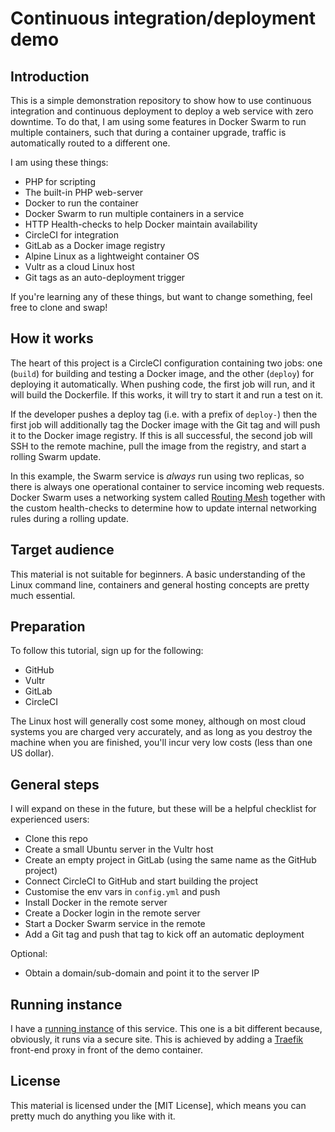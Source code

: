 Continuous integration/deployment demo
===

Introduction
---

This is a simple demonstration repository to show how to use continuous integration and
continuous deployment to deploy a web service with zero downtime. To do that, I am using
some features in Docker Swarm to run multiple containers, such that during a container
upgrade, traffic is automatically routed to a different one.

I am using these things:

* PHP for scripting
* The built-in PHP web-server
* Docker to run the container
* Docker Swarm to run multiple containers in a service
* HTTP Health-checks to help Docker maintain availability
* CircleCI for integration
* GitLab as a Docker image registry
* Alpine Linux as a lightweight container OS
* Vultr as a cloud Linux host
* Git tags as an auto-deployment trigger

If you're learning any of these things, but want to change something, feel free to clone
and swap!

How it works
---

The heart of this project is a CircleCI configuration containing two jobs: one (`build`)
for building and testing a Docker image, and the other (`deploy`) for deploying it
automatically. When pushing code, the first job will run, and it will build the
Dockerfile. If this works, it will try to start it and run a test on it.

If the developer pushes a deploy tag (i.e. with a prefix of `deploy-`) then the first
job will additionally tag the Docker image with the Git tag and will push it to
the Docker image registry. If this is all successful, the second job will SSH to the
remote machine, pull the image from the registry, and start a rolling Swarm update.

In this example, the Swarm service is _always_ run using two replicas, so there
is always one operational container to service incoming web requests. Docker Swarm
uses a networking system called [Routing Mesh](https://docs.docker.com/engine/swarm/ingress/#using-the-routing-mesh)
together with the custom health-checks to determine how to update internal networking
rules during a rolling update.

Target audience
---

This material is not suitable for beginners. A basic understanding of the Linux
command line, containers and general hosting concepts are pretty much essential.

Preparation
---

To follow this tutorial, sign up for the following:

* GitHub
* Vultr
* GitLab
* CircleCI

The Linux host will generally cost some money, although on most cloud systems you
are charged very accurately, and as long as you destroy the machine when you are
finished, you'll incur very low costs (less than one US dollar).

General steps
---

I will expand on these in the future, but these will be a helpful checklist for
experienced users:

* Clone this repo
* Create a small Ubuntu server in the Vultr host
* Create an empty project in GitLab (using the same name as the GitHub project)
* Connect CircleCI to GitHub and start building the project
* Customise the env vars in `config.yml` and push
* Install Docker in the remote server
* Create a Docker login in the remote server
* Start a Docker Swarm service in the remote
* Add a Git tag and push that tag to kick off an automatic deployment

Optional:

* Obtain a domain/sub-domain and point it to the server IP

Running instance
---

I have a [running instance](https://cd-demo.jondh.me.uk/) of this service. This one
is a bit different because, obviously, it runs via a secure site. This is achieved
by adding a [Traefik](https://traefik.io/) front-end proxy in front of the demo
container.

License
---

This material is licensed under the [MIT License], which means you can pretty much do
anything you like with it.
